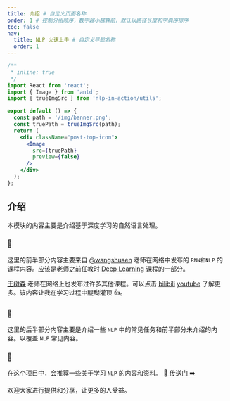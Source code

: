 ```yaml
---
title: 介绍 # 自定义页面名称
order: 1 # 控制分组顺序，数字越小越靠前，默认以路径长度和字典序排序
toc: false
nav:
  title: NLP 火速上手 # 自定义导航名称
  order: 1
---
```


```jsx
/**
 * inline: true
 */
import React from 'react';
import { Image } from 'antd';
import { trueImgSrc } from 'nlp-in-action/utils';

export default () => {
  const path = '/img/banner.png';
  const truePath = trueImgSrc(path);
  return (
    <div className="post-top-icon">
      <Image
        src={truePath}
        preview={false}
      />
    </div>
  );
};
```

## 介绍

本模块的内容主要是介绍基于深度学习的自然语言处理。

### 🤔

这里的前半部分内容主要来自 [@wangshusen](https://github.com/wangshusen) 老师在网络中发布的 `RNN和NLP` 的课程内容。应该是老师之前任教时 [Deep Learning](https://github.com/wangshusen/DeepLearning) 课程的一部分。

[王树森](https://github.com/wangshusen) 老师在网络上也发布过许多其他课程。可以点击 [bilibili](https://space.bilibili.com/1369507485/favlist?fid=1244871485&ftype=create) [youtube](https://www.youtube.com/playlist?list=PLvOO0btloRnuTUGN4XqO85eKPeFSZsEqK) 了解更多。该内容让我在学习过程中醍醐灌顶 👍。

### 🫣

这里的后半部分内容主要是介绍一些 `NLP` 中的常见任务和前半部分未介绍的内容。以覆盖 `NLP` 常见内容。

### 🤗

在这个项目中，会推荐一些关于学习 `NLP` 的内容和资料。 [🔗 传送门 ➡️](/recommend)

欢迎大家进行提供和分享，让更多的人受益。
